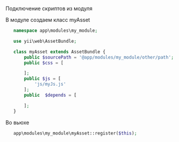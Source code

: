 Подключение скриптов из модуля

В модуле создаем класс myAsset

 ```php
    namespace app\modules\my_module;

    use yii\web\AssetBundle;

    class myAsset extends AssetBundle {
        public $sourcePath = '@app/modules/my_module/other/path';
        public $css = [

        ];
        public $js = [
            'js/myJs.js'
        ];
        public  $depends = [

        ];
    }
 ```
 
Во вьюхе

 ```php
    app\modules\my_module\myAsset::register($this);
 ```
